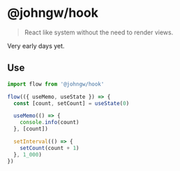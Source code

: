 # @johngw/hook

> React like system without the need to render views.

Very early days yet.

## Use

```typescript
import flow from '@johngw/hook'

flow(({ useMemo, useState }) => {
  const [count, setCount] = useState(0)

  useMemo(() => {
    console.info(count)
  }, [count])

  setInterval(() => {
    setCount(count + 1)
  }, 1_000)
})
```
